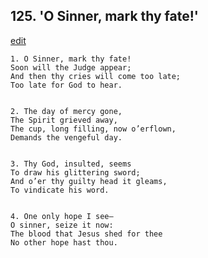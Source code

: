 
## 125.  'O Sinner, mark thy fate!'
[edit](https://docs.google.com/document/d/1QH6L6GciUWlEwDcNnkdwd7afqzeZHI1b/edit?mode=html)



    1. O Sinner, mark thy fate!
    Soon will the Judge appear;
    And then thy cries will come too late; 
    Too late for God to hear.


    2. The day of mercy gone,
    The Spirit grieved away,
    The cup, long filling, now o’erflown, 
    Demands the vengeful day.


    3. Thy God, insulted, seems
    To draw his glittering sword;
    And o’er thy guilty head it gleams, 
    To vindicate his word.


    4. One only hope I see—
    O sinner, seize it now:
    The blood that Jesus shed for thee
    No other hope hast thou.
